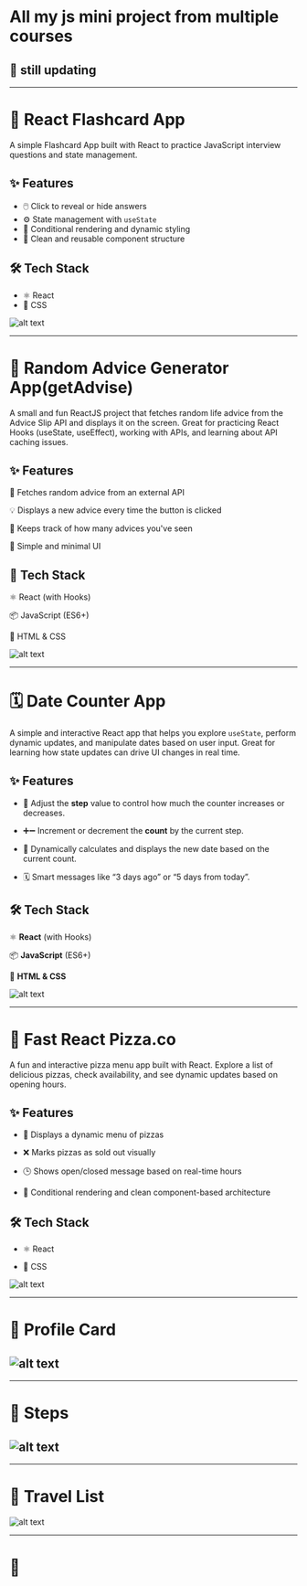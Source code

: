 # All my js mini project from multiple courses

## 🚀 still updating

---

# 🧠 React Flashcard App

A simple Flashcard App built with React to practice JavaScript interview questions and state management.

## ✨ Features

- 🖱️ Click to reveal or hide answers
- ⚙️ State management with `useState`
- 🔁 Conditional rendering and dynamic styling
- 🧱 Clean and reusable component structure

## 🛠 Tech Stack

- ⚛️ React
- 🎨 CSS

![alt text](flashcard/public/img/flashcard.png)

---

# 🧠 Random Advice Generator App(getAdvise)

A small and fun ReactJS project that fetches random life advice from the Advice Slip API and displays it on the screen. Great for practicing React Hooks (useState, useEffect), working with APIs, and learning about API caching issues.

## ✨ Features

🔄 Fetches random advice from an external API

💡 Displays a new advice every time the button is clicked

🧮 Keeps track of how many advices you've seen

🎯 Simple and minimal UI

## 🧰 Tech Stack

⚛️ React (with Hooks)

📦 JavaScript (ES6+)

🎨 HTML & CSS

![alt text](public/img/getAdvice.png)

---

# 🗓️ Date Counter App

A simple and interactive React app that helps you explore `useState`, perform dynamic updates, and manipulate dates based on user input. Great for learning how state updates can drive UI changes in real time.

## ✨ Features

- 🔁 Adjust the **step** value to control how much the counter increases or decreases.

- ➕➖ Increment or decrement the **count** by the current step.

- 📅 Dynamically calculates and displays the new date based on the current count.

- 🗓️ Smart messages like “3 days ago” or “5 days from today”.

## 🛠 Tech Stack

⚛️ **React** (with Hooks)

📦 **JavaScript** (ES6+)

🎨 **HTML & CSS**

![alt text](public/img/dateCounter.png)

---

# 🍕 Fast React Pizza.co

A fun and interactive pizza menu app built with React. Explore a list of delicious pizzas, check availability, and see dynamic updates based on opening hours.

## ✨ Features

- 🧾 Displays a dynamic menu of pizzas

- ❌ Marks pizzas as sold out visually

- 🕒 Shows open/closed message based on real-time hours

- 🔁 Conditional rendering and clean component-based architecture

## 🛠 Tech Stack

- ⚛️ React

- 🎨 CSS

![alt text](public/img/pizzaMenu.png)

---

# 🧠 Profile Card

## ![alt text](public/img/ProfileCard.png)

---

# 🧠 Steps

## ![alt text](public/img/steps.png)

---

# 🧠 Travel List

![alt text](public/img/travelList.png)

---

# 🧠
